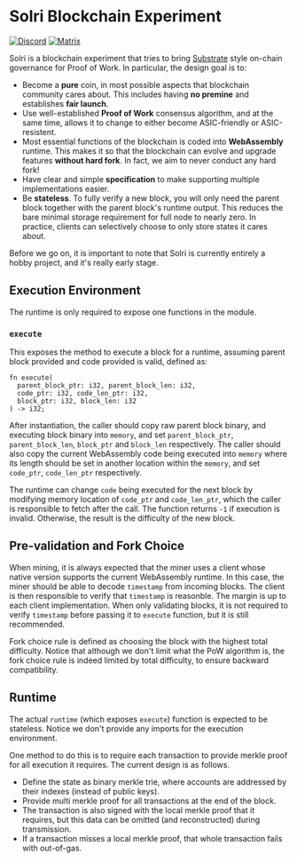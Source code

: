 # Solri Blockchain Experiment

[![Discord](https://img.shields.io/discord/586902457053872148.svg)](https://discord.gg/DZbg4rZ)
[![Matrix](https://img.shields.io/matrix/solri:matrix.org.svg)](https://riot.im/app/#/room/#solri:matrix.org)

Solri is a blockchain experiment that tries to bring
[Substrate](https://github.com/paritytech/substrate) style on-chain
governance for Proof of Work. In particular, the design goal is to:

* Become a **pure** coin, in most possible aspects that blockchain
  community cares about. This includes having **no premine** and
  establishes **fair launch**.
* Use well-established **Proof of Work** consensus algorithm, and at
  the same time, allows it to change to either become ASIC-friendly or
  ASIC-resistent.
* Most essential functions of the blockchain is coded into
  **WebAssembly** runtime. This makes it so that the blockchain can
  evolve and upgrade features **without hard fork**. In fact, we aim
  to never conduct any hard fork!
* Have clear and simple **specification** to make supporting multiple
  implementations easier.
* Be **stateless**. To fully verify a new block, you will only need
  the parent block together with the parent block's runtime
  output. This reduces the bare minimal storage requirement for full
  node to nearly zero. In practice, clients can selectively choose to
  only store states it cares about.
  
Before we go on, it is important to note that Solri is currently
entirely a hobby project, and it's really early stage.

## Execution Environment

The runtime is only required to expose one functions in the module.

### `execute`

This exposes the method to execute a block for a runtime, assuming
parent block provided and code provided is valid, defined as:

```
fn execute(
  parent_block_ptr: i32, parent_block_len: i32,
  code_ptr: i32, code_len_ptr: i32,
  block_ptr: i32, block_len: i32
) -> i32;
```

After instantiation, the caller should copy raw parent block binary,
and executing block binary into `memory`, and set `parent_block_ptr`,
`parent_block_len`, `block_ptr` and `block_len` respectively. The
caller should also copy the current WebAssembly code being executed
into `memory` where its length should be set in another location
within the `memory`, and set `code_ptr`, `code_len_ptr` respectively.

The runtime can change `code` being executed for the next block by
modifying memory location of `code_ptr` and `code_len_ptr`, which the
caller is responsible to fetch after the call. The function returns
`-1` if execution is invalid. Otherwise, the result is the difficulty
of the new block.

## Pre-validation and Fork Choice

When mining, it is always expected that the miner uses a client whose
native version supports the current WebAssembly runtime. In this case,
the miner should be able to decode `timestamp` from incoming
blocks. The client is then responsible to verify that `timestamp` is
reasonble. The margin is up to each client implementation. When only
validating blocks, it is not required to verify `timestamp` before
passing it to `execute` function, but it is still recommended.

Fork choice rule is defined as choosing the block with the highest
total difficulty. Notice that although we don't limit what the PoW
algorithm is, the fork choice rule is indeed limited by total
difficulty, to ensure backward compatibility.

## Runtime

The actual `runtime` (which exposes `execute`) function is expected to
be stateless. Notice we don't provide any imports for the execution
environment.

One method to do this is to require each transaction to provide merkle
proof for all execution it requires. The current design is as follows.

* Define the state as binary merkle trie, where accounts are addressed
  by their indexes (instead of public keys).
* Provide multi merkle proof for all transactions at the end of the
  block.
* The transaction is also signed with the local merkle proof that it
  requires, but this data can be omitted (and reconstructed) during
  transmission.
* If a transaction misses a local merkle proof, that whole transaction
  fails with out-of-gas.
  
